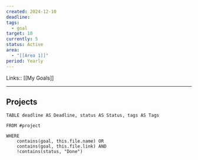 ```yaml
---
created: 2024-12-10
deadline: 
tags:
  - goal
target: 10
currently: 5
status: Active
area:
  - "[[Area 1]]"
period: Yearly
---
```

Links:: [[My Goals]]

---

## Projects

```dataview
TABLE deadline AS Deadline, status AS Status, tags AS Tags

FROM #project  

WHERE 
	contains(goal, this.file.name) OR 
	contains(goal, this.file.link) AND
	!contains(status, "Done")

```




